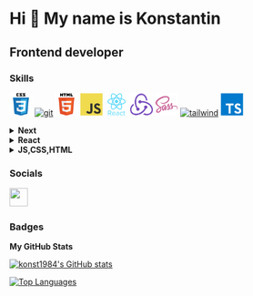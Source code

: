 # Hi 👋 My name is Konstantin

## Frontend developer

### Skills

<p align="left">
 <a href="https://www.w3schools.com/css/" target="_blank" rel="noreferrer" title="CSS"><img src="https://raw.githubusercontent.com/devicons/devicon/master/icons/css3/css3-original-wordmark.svg" alt="css3" width="40" height="40"/></a> 
 <a href="https://git-scm.com/" target="_blank" rel="noreferrer"  title="Git"><img src="https://www.vectorlogo.zone/logos/git-scm/git-scm-icon.svg" alt="git" width="40" height="40"/></a> 
 <a href="https://www.w3.org/html/" target="_blank" rel="noreferrer" title="HTML5"><img src="https://raw.githubusercontent.com/devicons/devicon/master/icons/html5/html5-original-wordmark.svg" alt="html5" width="40" height="40"/></a> 
 <a href="https://developer.mozilla.org/en-US/docs/Web/JavaScript" target="_blank" rel="noreferrer" title="JAVASCRIPT"><img src="https://raw.githubusercontent.com/devicons/devicon/master/icons/javascript/javascript-original.svg" alt="javascript" width="40" height="40"/></a> 
 <a href="https://reactjs.org/" target="_blank" rel="noreferrer" title="REACT"><img src="https://raw.githubusercontent.com/devicons/devicon/master/icons/react/react-original-wordmark.svg" alt="react" width="40" height="40"/></a> 
 <a href="https://redux.js.org" target="_blank" rel="noreferrer" title="REDUX"><img src="https://raw.githubusercontent.com/devicons/devicon/master/icons/redux/redux-original.svg" alt="redux" width="40" height="40"/></a> 
 <a href="https://sass-lang.com" target="_blank" rel="noreferrer" title="SASS"><img src="https://raw.githubusercontent.com/devicons/devicon/master/icons/sass/sass-original.svg" alt="sass" width="40" height="40"/></a> 
 <a href="https://tailwindcss.com/" target="_blank" rel="noreferrer" title="TAILWIND"><img src="https://www.vectorlogo.zone/logos/tailwindcss/tailwindcss-icon.svg" alt="tailwind" width="40" height="40"/></a> 
 <a href="https://www.typescriptlang.org/" target="_blank" rel="noreferrer" title="TYPESCRIPT"><img src="https://raw.githubusercontent.com/devicons/devicon/master/icons/typescript/typescript-original.svg" alt="typescript" width="40" height="40"/> </a> 
</li>


<details><summary><b>Next</b></summary>
  <ul>
    <li>
      <a href="https://custom-amazon.vercel.app/" target="_blank" rel="noreferrer" title="demo">Amazone</a>
      <a href="https://github.com/konst1984/my_amazone" target="_blank" rel="noreferrer" title="repository">
        <picture> 
        <source media="(prefers-color-scheme: dark)" srcset="https://raw.githubusercontent.com/danielcranney/readme-generator/main/public/icons/socials/github-dark.svg" />
        <source media="(prefers-color-scheme: light)" srcset="https://raw.githubusercontent.com/danielcranney/readme-generator/main/public/icons/socials/github.svg" />
        </picture>
      </a>
    </li>
  </ul>
</details>

<details><summary><b>React</b></summary>  
  <ul>
    <li>
      <a href="https://konstvb-rep.github.io/movix/" target="_blank" rel="noreferrer" title="demo">Movies App 2.0(via VPN)</a> 
      <a href="https://github.com/KonstVB-rep/movix" target="_blank" rel="noreferrer" title="repository"> 
        <picture> 
          <source media="(prefers-color-scheme: dark)" srcset="https://raw.githubusercontent.com/danielcranney/readme-generator/main/public/icons/socials/github-dark.svg" /> 
          <source media="(prefers-color-scheme: light)" srcset="https://raw.githubusercontent.com/danielcranney/readme-generator/main/public/icons/socials/github.svg" /> 
          <img src="https://raw.githubusercontent.com/danielcranney/readme-generator/main/public/icons/socials/github.svg" width="16" height="16" />
        </picture>
      </a>
    </li>
    <li>
      <a href="[https://konst1984.github.io/](https://konstvb-rep.github.io/)clothing_store/" target="_blank" rel="noreferrer" title="demo">Clothing store</a>
      <a href="https://github.com/konst1984/clothing_store" target="_blank" rel="noreferrer" title="repository"> 
        <picture> 
          <source media="(prefers-color-scheme: dark)" srcset="https://raw.githubusercontent.com/danielcranney/readme-generator/main/public/icons/socials/github-dark.svg" /> 
          <source media="(prefers-color-scheme: light)" srcset="https://raw.githubusercontent.com/danielcranney/readme-generator/main/public/icons/socials/github.svg" /> 
          <img src="https://raw.githubusercontent.com/danielcranney/readme-generator/main/public/icons/socials/github.svg" width="16" height="16" /> 
        </picture>
      </a>
    </li>
    <li>
      <a href="https://konstvb-rep.github.io/goods_store/" target="_blank" rel="noreferrer" title="demo">Goods Store</a>
      <a href="https://github.com/konst1984/goods_store" target="_blank" rel="noreferrer" title="repository"> 
        <picture> 
          <source media="(prefers-color-scheme: dark)" srcset="https://raw.githubusercontent.com/danielcranney/readme-generator/main/public/icons/socials/github-dark.svg" />
          <source media="(prefers-color-scheme: light)" srcset="https://raw.githubusercontent.com/danielcranney/readme-generator/main/public/icons/socials/github.svg" />
          <img src="https://raw.githubusercontent.com/danielcranney/readme-generator/main/public/icons/socials/github.svg" width="16" height="16" />
        </picture>
      </a>
    </li>
    <li>
      <a href="https://konstvb-rep.github.io/games_store/" target="_blank" rel="noreferrer" title="demo">Games Store</a>
      <a href="https://github.com/konst1984/games_store" target="_blank" rel="noreferrer" title="repository"> 
        <picture> 
          <source media="(prefers-color-scheme: dark)" srcset="https://raw.githubusercontent.com/danielcranney/readme-generator/main/public/icons/socials/github-dark.svg" />
          <source media="(prefers-color-scheme: light)" srcset="https://raw.githubusercontent.com/danielcranney/readme-generator/main/public/icons/socials/github.svg" />
          <img src="https://raw.githubusercontent.com/danielcranney/readme-generator/main/public/icons/socials/github.svg" width="16" height="16" />
        </picture>
      </a>
    </li>
    <li>
      <a href="https://konstvb-rep.github.io/portfolio_app/" target="_blank" rel="noreferrer" title="demo">Portfolio John Doe</a>
      <a href="https://github.com/konst1984/portfolio_app" target="_blank" rel="noreferrer" title="repository"> 
        <picture> 
          <source media="(prefers-color-scheme: dark)" srcset="https://raw.githubusercontent.com/danielcranney/readme-generator/main/public/icons/socials/github-dark.svg" /> 
          <source media="(prefers-color-scheme: light)" srcset="https://raw.githubusercontent.com/danielcranney/readme-generator/main/public/icons/socials/github.svg" />
          <img src="https://raw.githubusercontent.com/danielcranney/readme-generator/main/public/icons/socials/github.svg" width="16" height="16" />
        </picture>
      </a>
    </li>
    <li>
      <a href="https://konstvb-rep.github.io/foods-react/" target="_blank" rel="noreferrer" title="demo">Food recipes</a>
      <a href="https://github.com/konst1984/foods-react" target="_blank" rel="noreferrer" title="repository"> 
        <picture> 
          <source media="(prefers-color-scheme: dark)" srcset="https://raw.githubusercontent.com/danielcranney/readme-generator/main/public/icons/socials/github-dark.svg" /> 
          <source media="(prefers-color-scheme: light)" srcset="https://raw.githubusercontent.com/danielcranney/readme-generator/main/public/icons/socials/github.svg" />
          <img src="https://raw.githubusercontent.com/danielcranney/readme-generator/main/public/icons/socials/github.svg" width="16" height="16" />
        </picture>
      </a>
    </li>

  </ul>  
</details>

<details>
  <summary>
    <strong>JS,CSS,HTML</strong>
  </summary>
  <ul>
    <li>
      <a href="https://shop-js-pug-css.vercel.app/index.html" target="_blank" rel="noreferrer" title="demo">Shop woman clothes(JS, PUG)</a>
      <a href="https://github.com/konst1984/shop_js_pug_css" target="_blank" rel="noreferrer" title="repository"> 
        <picture> 
          <source media="(prefers-color-scheme: dark)" srcset="https://raw.githubusercontent.com/danielcranney/readme-generator/main/public/icons/socials/github-dark.svg" />
          <source media="(prefers-color-scheme: light)" srcset="https://raw.githubusercontent.com/danielcranney/readme-generator/main/public/icons/socials/github.svg" />
          <img src="https://raw.githubusercontent.com/danielcranney/readme-generator/main/public/icons/socials/github.svg" width="16" height="16" /> 
        </picture>
      </a>
    </li>
    <li>
      <a href="https://konstvb-rep.github.io/landing_rifle-scope/" target="_blank" rel="noreferrer" title="demo">Rifle scope landing(HTML, CSS)</a>
      <a href="https://github.com/konst1984/landing_rifle-scope" target="_blank" rel="noreferrer" title="repository"> 
        <picture> 
          <source media="(prefers-color-scheme: dark)" srcset="https://raw.githubusercontent.com/danielcranney/readme-generator/main/public/icons/socials/github-dark.svg" /> 
          <source media="(prefers-color-scheme: light)" srcset="https://raw.githubusercontent.com/danielcranney/readme-generator/main/public/icons/socials/github.svg" />
          <img src="https://raw.githubusercontent.com/danielcranney/readme-generator/main/public/icons/socials/github.svg" width="16" height="16" />
        </picture>
      </a>
    </li>
  </ul>
</details>


### Socials

<p align="left"> <a href="https://www.github.com/KonstVB-rep" target="_blank" rel="noreferrer"> <picture> <source media="(prefers-color-scheme: dark)" srcset="https://raw.githubusercontent.com/danielcranney/readme-generator/main/public/icons/socials/github-dark.svg" /> <source media="(prefers-color-scheme: light)" srcset="https://raw.githubusercontent.com/danielcranney/readme-generator/main/public/icons/socials/github.svg" /> <img src="https://raw.githubusercontent.com/danielcranney/readme-generator/main/public/icons/socials/github.svg" width="32" height="32" /> </picture> </a></li>


### Badges

<b>My GitHub Stats</b>

<a href="http://www.github.com/konst1984"><img src="https://github-readme-stats.vercel.app/api?username=konst1984&show_icons=true&hide=&count_private=true&title_color=3382ed&text_color=ffffff&icon_color=0891b2&bg_color=22272e&hide_border=true&show_icons=true" alt="konst1984's GitHub stats" /></a>

<a href="https://github.com/konst1984" align="left"><img src="https://github-readme-stats.vercel.app/api/top-langs/?username=konst1984&langs_count=10&title_color=3382ed&text_color=ffffff&icon_color=0891b2&bg_color=22272e&hide_border=true&locale=en&custom_title=Top%20%Languages" alt="Top Languages" /></a>
